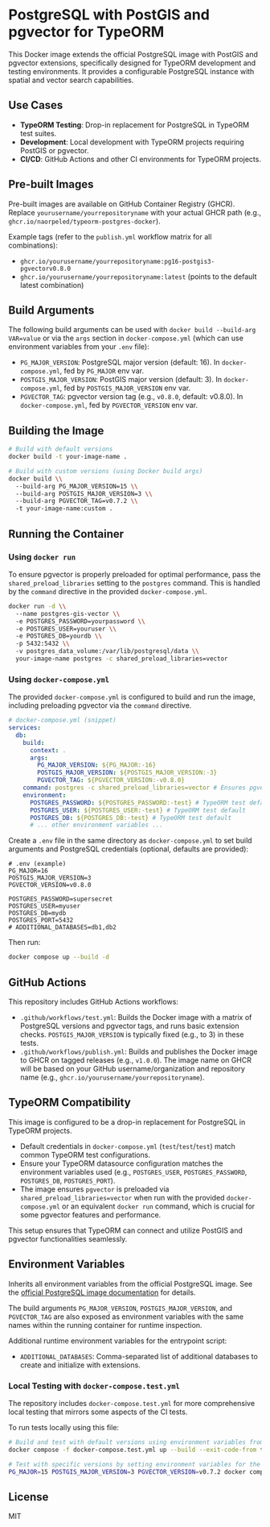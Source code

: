 # PostgreSQL with PostGIS and pgvector for TypeORM

This Docker image extends the official PostgreSQL image with PostGIS and pgvector extensions, specifically designed for TypeORM development and testing environments. It provides a configurable PostgreSQL instance with spatial and vector search capabilities.

## Use Cases

- **TypeORM Testing**: Drop-in replacement for PostgreSQL in TypeORM test suites.
- **Development**: Local development with TypeORM projects requiring PostGIS or pgvector.
- **CI/CD**: GitHub Actions and other CI environments for TypeORM projects.

## Pre-built Images

Pre-built images are available on GitHub Container Registry (GHCR). Replace `yourusername/yourrepositoryname` with your actual GHCR path (e.g., `ghcr.io/naorpeled/typeorm-postgres-docker`).

Example tags (refer to the `publish.yml` workflow matrix for all combinations):

- `ghcr.io/yourusername/yourrepositoryname:pg16-postgis3-pgvectorv0.8.0`
- `ghcr.io/yourusername/yourrepositoryname:latest` (points to the default latest combination)

## Build Arguments

The following build arguments can be used with `docker build --build-arg VAR=value` or via the `args` section in `docker-compose.yml` (which can use environment variables from your `.env` file):

- `PG_MAJOR_VERSION`: PostgreSQL major version (default: 16). In `docker-compose.yml`, fed by `PG_MAJOR` env var.
- `POSTGIS_MAJOR_VERSION`: PostGIS major version (default: 3). In `docker-compose.yml`, fed by `POSTGIS_MAJOR_VERSION` env var.
- `PGVECTOR_TAG`: pgvector version tag (e.g., `v0.8.0`, default: v0.8.0). In `docker-compose.yml`, fed by `PGVECTOR_VERSION` env var.

## Building the Image

```bash
# Build with default versions
docker build -t your-image-name .

# Build with custom versions (using Docker build args)
docker build \\
  --build-arg PG_MAJOR_VERSION=15 \\
  --build-arg POSTGIS_MAJOR_VERSION=3 \\
  --build-arg PGVECTOR_TAG=v0.7.2 \\
  -t your-image-name:custom .
```

## Running the Container

### Using `docker run`

To ensure pgvector is properly preloaded for optimal performance, pass the `shared_preload_libraries` setting to the `postgres` command. This is handled by the `command` directive in the provided `docker-compose.yml`.

```bash
docker run -d \\
  --name postgres-gis-vector \\
  -e POSTGRES_PASSWORD=yourpassword \\
  -e POSTGRES_USER=youruser \\
  -e POSTGRES_DB=yourdb \\
  -p 5432:5432 \\
  -v postgres_data_volume:/var/lib/postgresql/data \\
  your-image-name postgres -c shared_preload_libraries=vector
```

### Using `docker-compose.yml`

The provided `docker-compose.yml` is configured to build and run the image, including preloading pgvector via the `command` directive.

```yaml
# docker-compose.yml (snippet)
services:
  db:
    build:
      context: .
      args:
        PG_MAJOR_VERSION: ${PG_MAJOR:-16}
        POSTGIS_MAJOR_VERSION: ${POSTGIS_MAJOR_VERSION:-3}
        PGVECTOR_TAG: ${PGVECTOR_VERSION:-v0.8.0}
    command: postgres -c shared_preload_libraries=vector # Ensures pgvector preloading
    environment:
      POSTGRES_PASSWORD: ${POSTGRES_PASSWORD:-test} # TypeORM test default
      POSTGRES_USER: ${POSTGRES_USER:-test} # TypeORM test default
      POSTGRES_DB: ${POSTGRES_DB:-test} # TypeORM test default
      # ... other environment variables ...
```

Create a `.env` file in the same directory as `docker-compose.yml` to set build arguments and PostgreSQL credentials (optional, defaults are provided):

```env
# .env (example)
PG_MAJOR=16
POSTGIS_MAJOR_VERSION=3
PGVECTOR_VERSION=v0.8.0

POSTGRES_PASSWORD=supersecret
POSTGRES_USER=myuser
POSTGRES_DB=mydb
POSTGRES_PORT=5432
# ADDITIONAL_DATABASES=db1,db2
```

Then run:

```bash
docker compose up --build -d
```

## GitHub Actions

This repository includes GitHub Actions workflows:

- `.github/workflows/test.yml`: Builds the Docker image with a matrix of PostgreSQL versions and pgvector tags, and runs basic extension checks. `POSTGIS_MAJOR_VERSION` is typically fixed (e.g., to 3) in these tests.
- `.github/workflows/publish.yml`: Builds and publishes the Docker image to GHCR on tagged releases (e.g., `v1.0.0`). The image name on GHCR will be based on your GitHub username/organization and repository name (e.g., `ghcr.io/yourusername/yourrepositoryname`).

## TypeORM Compatibility

This image is configured to be a drop-in replacement for PostgreSQL in TypeORM projects.

- Default credentials in `docker-compose.yml` (`test`/`test`/`test`) match common TypeORM test configurations.
- Ensure your TypeORM datasource configuration matches the environment variables used (e.g., `POSTGRES_USER`, `POSTGRES_PASSWORD`, `POSTGRES_DB`, `POSTGRES_PORT`).
- The image ensures `pgvector` is preloaded via `shared_preload_libraries=vector` when run with the provided `docker-compose.yml` or an equivalent `docker run` command, which is crucial for some pgvector features and performance.

This setup ensures that TypeORM can connect and utilize PostGIS and pgvector functionalities seamlessly.

## Environment Variables

Inherits all environment variables from the official PostgreSQL image. See the [official PostgreSQL image documentation](https://hub.docker.com/_/postgres/) for details.

The build arguments `PG_MAJOR_VERSION`, `POSTGIS_MAJOR_VERSION`, and `PGVECTOR_TAG` are also exposed as environment variables with the same names within the running container for runtime inspection.

Additional runtime environment variables for the entrypoint script:

- `ADDITIONAL_DATABASES`: Comma-separated list of additional databases to create and initialize with extensions.

### Local Testing with `docker-compose.test.yml`

The repository includes `docker-compose.test.yml` for more comprehensive local testing that mirrors some aspects of the CI tests.

To run tests locally using this file:

```bash
# Build and test with default versions using environment variables from your .env or defaults
docker compose -f docker-compose.test.yml up --build --exit-code-from test

# Test with specific versions by setting environment variables for the compose command:
PG_MAJOR=15 POSTGIS_MAJOR_VERSION=3 PGVECTOR_VERSION=v0.7.2 docker compose -f docker-compose.test.yml up --build --exit-code-from test
```

## License

MIT
